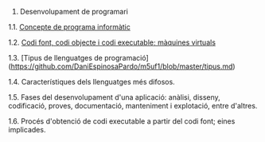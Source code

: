 
1. Desenvolupament de programari

  1.1. [Concepte de programa informàtic](https://github.com/DaniEspinosaPardo/m5uf1/blob/master/programa_informatic.md)

  1.2. [Codi font, codi objecte i codi executable; màquines virtuals](https://github.com/DaniEspinosaPardo/m5uf1/blob/master/codi_font.md)
  
  1.3. [Tipus de llenguatges de programació] (https://github.com/DaniEspinosaPardo/m5uf1/blob/master/tipus.md)
  
  1.4. Característiques dels llenguatges més difosos.
  
  1.5. Fases del desenvolupament d'una aplicació: anàlisi, disseny, codificació, proves, documentació, manteniment i explotació, entre d'altres.
  
  1.6. Procés d'obtenció de codi executable a partir del codi font; eines implicades.
